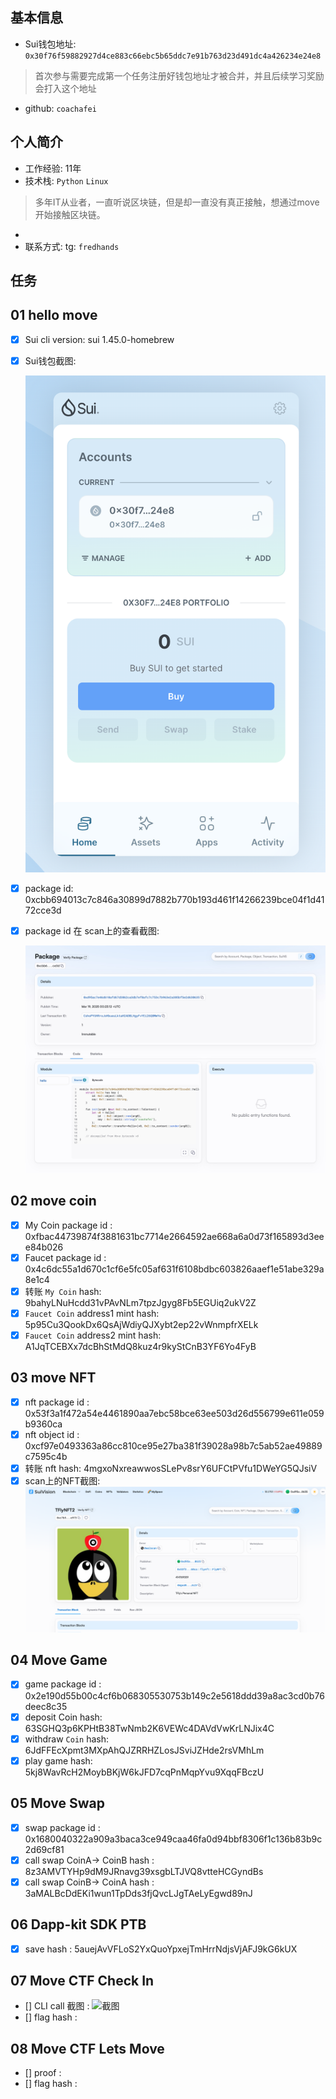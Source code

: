 ## 基本信息
- Sui钱包地址: `0x30f76f59882927d4ce883c66ebc5b65ddc7e91b763d23d491dc4a426234e24e8`
> 首次参与需要完成第一个任务注册好钱包地址才被合并，并且后续学习奖励会打入这个地址
- github: `coachafei`

## 个人简介
- 工作经验: 11年
- 技术栈: `Python` `Linux`
> 多年IT从业者，一直听说区块链，但是却一直没有真正接触，想通过move开始接触区块链。 
- 
- 联系方式: tg: `fredhands` 

## 任务

##   01 hello move  
- [x] Sui cli version: sui 1.45.0-homebrew
- [x] Sui钱包截图: 

    ![Sui钱包截图](./images/wallet.jpg)
- [x] package id: 0xcbb694013c7c846a30899d7882b770b193d461f14266239bce04f1d4172cce3d
- [x] package id 在 scan上的查看截图:

    ![Scan截图](./images/package_id.jpg)

##   02 move coin
- [x] My Coin package id : 0xfbac44739874f3881631bc7714e2664592ae668a6a0d73f165893d3eee84b026
- [x] Faucet package id : 0x4c6dc55a1d670c1cf6e5fc05af631f6108bdbc603826aaef1e51abe329a8e1c4
- [x] 转账 `My Coin` hash: 9bahyLNuHcdd31vPAvNLm7tpzJgyg8Fb5EGUiq2ukV2Z
- [x] `Faucet Coin` address1 mint hash: 5p95Cu3QookDx6QsAjWdiyQJXybt2ep22vWnmpfrXELk
- [x] `Faucet Coin` address2 mint hash: A1JqTCEBXx7dcBhStMdQ8kuz4r9kyStCnB3YF6Yo4FyB

##   03 move NFT
- [x] nft package id : 0x53f3a1f472a54e4461890aa7ebc58bce63ee503d26d556799e611e059b9360ca
- [x] nft object id : 0xcf97e0493363a86cc810ce95e27ba381f39028a98b7c5ab52ae49889c7595c4b
- [x] 转账 nft  hash: 4mgxoNxreawwosSLePv8srY6UFCtPVfu1DWeYG5QJsiV
- [x] scan上的NFT截图:![Scan截图](./images/transfer_nft.png)

##   04 Move Game
- [x] game package id : 0x2e190d55b00c4cf6b068305530753b149c2e5618ddd39a8ac3cd0b76deec8c35
- [x] deposit Coin hash: 63SGHQ3p6KPHtB38TwNmb2K6VEWc4DAVdVwKrLNJix4C
- [x] withdraw `Coin` hash: 6JdFFEcXpmt3MXpAhQJZRRHZLosJSviJZHde2rsVMhLm
- [x] play game hash: 5kj8WavRcH2MoybBKjW6kJFD7cqPnMqpYvu9XqqFBczU

##   05 Move Swap
- [x] swap package id : 0x1680040322a909a3baca3ce949caa46fa0d94bbf8306f1c136b83b9c2d69cf81
- [x] call swap CoinA-> CoinB  hash : 8z3AMVTYHp9dM9JRnavg39xsgbLTJVQ8vtteHCGyndBs
- [x] call swap CoinB-> CoinA  hash : 3aMALBcDdEKi1wun1TpDds3fjQvcLJgTAeLyEgwd89nJ

##   06 Dapp-kit SDK PTB
- [x] save hash : 5auejAvVFLoS2YxQuoYpxejTmHrrNdjsVjAFJ9kG6kUX

##   07 Move CTF Check In
- [] CLI call 截图 : ![截图](./images/你的图片地址)
- [] flag hash :

##   08 Move CTF Lets Move
- [] proof : 
- [] flag hash :
